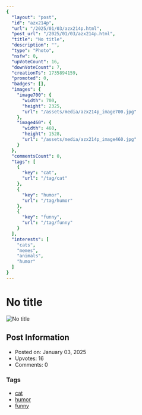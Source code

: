 ```yaml
---
{
  "layout": "post",
  "id": "azx214p",
  "url": "/2025/01/03/azx214p.html",
  "post_url": "/2025/01/03/azx214p.html",
  "title": "No title",
  "description": "",
  "type": "Photo",
  "nsfw": 0,
  "upVoteCount": 16,
  "downVoteCount": 7,
  "creationTs": 1735894159,
  "promoted": 0,
  "badges": [],
  "images": {
    "image700": {
      "width": 700,
      "height": 2325,
      "url": "/assets/media/azx214p_image700.jpg"
    },
    "image460": {
      "width": 460,
      "height": 1528,
      "url": "/assets/media/azx214p_image460.jpg"
    }
  },
  "commentsCount": 0,
  "tags": [
    {
      "key": "cat",
      "url": "/tag/cat"
    },
    {
      "key": "humor",
      "url": "/tag/humor"
    },
    {
      "key": "funny",
      "url": "/tag/funny"
    }
  ],
  "interests": [
    "cats",
    "memes",
    "animals",
    "humor"
  ]
}
---
```


# No title

![No title](/assets/media/azx214p_image700.jpg)

## Post Information

- Posted on: January 03, 2025
- Upvotes: 16
- Comments: 0

### Tags

- [cat](/tag/cat)
- [humor](/tag/humor)
- [funny](/tag/funny)
